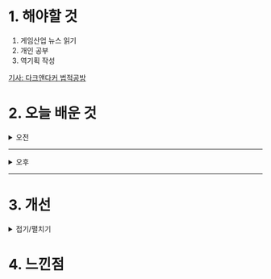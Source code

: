 
# 1. 해야할 것

1. 게임산업 뉴스 읽기 
2. 개인 공부  
3. 역기획 작성

[기사: 다크앤다커 법적공방](https://www.gamemeca.com/view.php?gid=1753143)


# 2. 오늘 배운 것

<details>
<summary>오전</summary>

## 오늘의 뉴스
### 다크앤다커 법적공방
![image](https://github.com/user-attachments/assets/ee67f100-97f4-4646-bb28-aad8be68e8eb)
지적 재산권에 대한 권리\
회사에서 작성한 모든 문서는 회사 소유물이다.\
특히 이런 콘텐츠 사업에서는 중요한 문제이다.

이번 재판으로 어떤 방식으로 문제를 바라볼 수 있는지 확인할 수 있을 것 같아 기대가 된다.
</details>

****

<details>
<summary>오후</summary>


</details>

****


# 3. 개선


<details>
<summary>접기/펼치기</summary>


</details>



# 4. 느낀점


